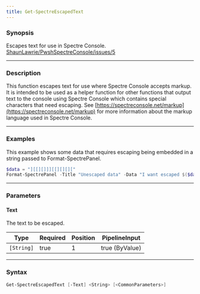 ```yaml
---
title: Get-SpectreEscapedText
---
```








### Synopsis
Escapes text for use in Spectre Console.
[ShaunLawrie/PwshSpectreConsole/issues/5](https://github.com/ShaunLawrie/PwshSpectreConsole/issues/5)



---


### Description

This function escapes text for use where Spectre Console accepts markup. It is intended to be used as a helper function for other functions that output text to the console using Spectre Console which contains special characters that need escaping.
See [https://spectreconsole.net/markup](https://spectreconsole.net/markup) for more information about the markup language used in Spectre Console.



---


### Examples
This example shows some data that requires escaping being embedded in a string passed to Format-SpectrePanel.

```powershell
$data = "][[][]]][[][][]["
Format-SpectrePanel -Title "Unescaped data" -Data "I want escaped $($data | Get-SpectreEscapedText) [yellow]and[/] [red]unescaped[/] data"
```


---


### Parameters
#### **Text**

The text to be escaped.






|Type      |Required|Position|PipelineInput |
|----------|--------|--------|--------------|
|`[String]`|true    |1       |true (ByValue)|





---


### Syntax
```powershell
Get-SpectreEscapedText [-Text] <String> [<CommonParameters>]
```
